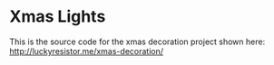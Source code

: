 Xmas Lights
===========

This is the source code for the xmas decoration project shown here:
http://luckyresistor.me/xmas-decoration/

